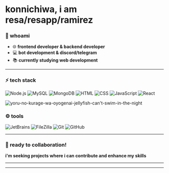 # konnichiwa, i am resa/resapp/ramirez

### 💫 whoami  
- 🌐 **frontend developer & backend developer**  
- 💻 **bot development & discord/telegram**  
- 📚 **currently studying web development**

---

### ⚡ tech stack  
![Node.js](https://img.shields.io/badge/Node.js-43853D?style=for-the-badge&logo=node.js&logoColor=white)
![MySQL](https://img.shields.io/badge/MySQL-005C84?style=for-the-badge&logo=mysql&logoColor=white)
![MongoDB](https://img.shields.io/badge/MongoDB-008000?style=for-the-badge&logo=mongodb&logoColor=white)
![HTML](https://img.shields.io/badge/HTML5-E34F26?style=for-the-badge&logo=html5&logoColor=white)
![CSS](https://img.shields.io/badge/CSS3-1572B6?style=for-the-badge&logo=css3&logoColor=white)
![JavaScript](https://img.shields.io/badge/JavaScript-F7DF1E?style=for-the-badge&logo=javascript&logoColor=black)
![React](https://img.shields.io/badge/React-1E90FF?style=for-the-badge&logo=react&logoColor=white)


![yoru-no-kurage-wa-oyogenai-jellyfish-can't-swim-in-the-night](https://github.com/user-attachments/assets/967e1879-4e7a-4ca6-9c1f-e8105129e4fa)


### ⚙️ tools  
![JetBrains](https://img.shields.io/badge/JetBrains-000000?style=for-the-badge&logo=jetbrains&logoColor=white)
![FileZilla](https://img.shields.io/badge/FileZilla-BF0000?style=for-the-badge&logo=filezilla&logoColor=white)
![Git](https://img.shields.io/badge/Git-F05032?style=for-the-badge&logo=git&logoColor=white)
![GitHub](https://img.shields.io/badge/GitHub-181717?style=for-the-badge&logo=github&logoColor=white)

---

### 🤝 ready to collaboration!  
**i'm seeking projects where i can contribute and enhance my skills**

---


---


